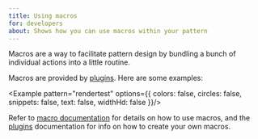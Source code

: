 ```yaml
---
title: Using macros
for: developers
about: Shows how you can use macros within your pattern
---
```


Macros are a way to facilitate pattern design by bundling a bunch of individual actions
into a little routine.

Macros are provided by [plugins](/reference/plugins/). Here are some examples:

<Example pattern="rendertest" options={{ colors: false, circles: false, snippets: false, text: false, widthHd: false }}/>

Refer to [macro documentation](/reference/api/macro/) for details on how to use macros,
and the [plugins](/reference/plugins/) documentation for info on how to create your
own macros.
